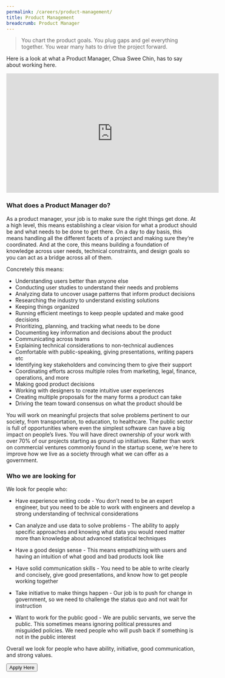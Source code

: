 ```yaml
---
permalink: /careers/product-management/
title: Product Management
breadcrumb: Product Manager
---
```

> You chart the product goals. You plug gaps and gel everything together. You wear many hats to drive the project forward.

Here is a look at what a Product Manager, Chua Swee Chin, has to say about working here.

<div class="bp-youtube">
	<iframe width="560" height="315" src="https://www.youtube.com/embed/DjcjGu7lP3I" frameborder="0" allow="autoplay; encrypted-media" allowfullscreen></iframe>
</div>

### **What does a Product Manager do?**
As a product manager, your job is to make sure the right things get done. At a high level, this means establishing a clear vision for what a product should be and what needs to be done to get there. On a day to day basis, this means handling all the different facets of a project and making sure they’re coordinated. And at the core, this means building a foundation of knowledge across user needs, technical constraints, and design goals so you can act as a bridge across all of them.

Concretely this means:

* Understanding users better than anyone else
* Conducting user studies to understand their needs and problems
* Analyzing data to uncover usage patterns that inform product decisions
* Researching the industry to understand existing solutions
* Keeping things organized
* Running efficient meetings to keep people updated and make good decisions
* Prioritizing, planning, and tracking what needs to be done
* Documenting key information and decisions about the product
* Communicating across teams
* Explaining technical considerations to non-technical audiences
* Comfortable with public-speaking, giving presentations, writing papers etc
* Identifying key stakeholders and convincing them to give their support
* Coordinating efforts across multiple roles from marketing, legal, finance, operations, and more
* Making good product decisions
* Working with designers to create intuitive user experiences
* Creating multiple proposals for the many forms a product can take
* Driving the team toward consensus on what the product should be

You will work on meaningful projects that solve problems pertinent to our society, from transportation, to education, to healthcare. The public sector is full of opportunities where even the simplest software can have a big impact on people’s lives. You will have direct ownership of your work with over 70% of our projects starting as ground up initiatives. Rather than work on commercial ventures commonly found in the startup scene, we're here to improve how we live as a society through what we can offer as a government.

### **Who we are looking for**

We look for people who:

* Have experience writing code - You don’t need to be an expert engineer, but you need to be able to work with engineers and develop a strong understanding of technical considerations

* Can analyze and use data to solve problems - The ability to apply specific approaches and knowing what data you would need matter more than knowledge about advanced statistical techniques

* Have a good design sense - This means empathizing with users and having an intuition of what good and bad products look like

* Have solid communication skills - You need to be able to write clearly and concisely, give good presentations, and know how to get people working together

* Take initiative to make things happen - Our job is to push for change in government, so we need to challenge the status quo and not wait for instruction

* Want to work for the public good - We are public servants, we serve the public. This sometimes means ignoring political pressures and misguided policies. We need people who will push back if something is not in the public interest

Overall we look for people who have ability, initiative, good communication, and strong values.
 
<a href="https://opengovernmentproducts.recruitee.com/#section-89477" target="_blank">
    <button class="bp-button is-secondary is-medium has-text-white is-uppercase search-button">
        Apply Here
    </button>
</a>